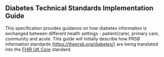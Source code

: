 ## Diabetes Technical Standards Implementation Guide

This specification provides guidance on how diabetes information is exchanged between different health settings - patient/carer, primary care, community and acute.  This guide will initially describe how PRSB information standards (https://theprsb.org/diabetes/) are being translated into the [FHIR UK Core](https://simplifier.net/guide/hl7fhirukcorer4release1?version=current) standard.
